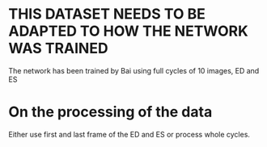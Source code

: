 # THIS DATASET NEEDS TO BE ADAPTED TO HOW THE NETWORK WAS TRAINED
The network has been trained by Bai using full cycles of 10 images, ED and ES

# On the processing of the data
Either use first and last frame of the ED and ES or process whole cycles.